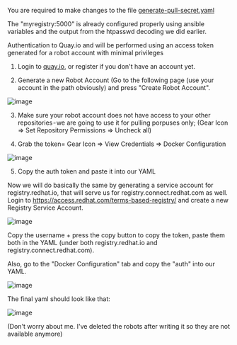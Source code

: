You are required to make changes to the file [generate-pull-secret.yaml](generate-pull-secret.yaml)

The "myregistry:5000" is already configured properly using ansible variables and the output from the htpasswd decoding we did earlier.

Authentication to Quay.io and will be performed using an access token generated for a robot account with minimal privileges

1. Login to [quay.io](quay.io), or register if you don't have an account yet.


2. Generate a new Robot Account (Go to the following page (use your account in the path obviously) and press "Create Robot Account".

![image](https://user-images.githubusercontent.com/60185557/131517625-5d98cc5c-5b74-4e69-9ee1-b55f276b99a4.png)

3. Make sure your robot account does not have access to your other repositories - we are going to use it for pulling porpuses only; (Gear Icon => Set Repository Permissions => Uncheck all)


4. Grab the token= Gear Icon => View Credentials => Docker Configuration

![image](https://user-images.githubusercontent.com/60185557/131517581-0cfde36d-ea60-4d53-872d-857c84e377c9.png)

5. Copy the auth token and paste it into our YAML


Now we will do basically the same by generating a service account for registry.redhat.io, that will serve us for registry.connect.redhat.com as well.
Login to https://access.redhat.com/terms-based-registry/ and create a new Registry Service Account. 

![image](https://user-images.githubusercontent.com/60185557/131517445-a12bcde1-d1e1-4a9c-9017-b13d19ae166b.png)

Copy the username + press the copy button to copy the token, paste them both in the YAML (under both registry.redhat.io and registry.connect.redhat.com).

Also, go to the "Docker Configuration" tab and copy the "auth" into our YAML. 

![image](https://user-images.githubusercontent.com/60185557/131517509-02d667c8-e3ad-4047-bb8b-0ff62351b0fe.png)

The final yaml should look like that: 

![image](https://user-images.githubusercontent.com/60185557/131517533-16f7f0ec-2da8-4311-be1c-e3d455c605e1.png)


(Don't worry about me. I've deleted the robots after writing it so they are not available anymore)

